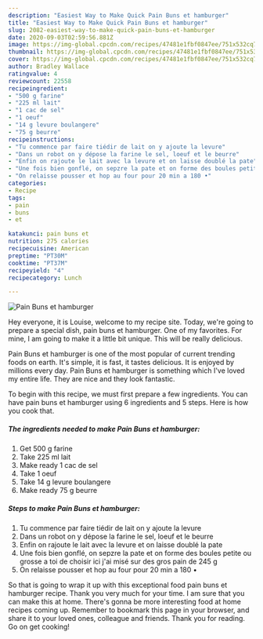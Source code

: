 ```yaml
---
description: "Easiest Way to Make Quick Pain Buns et hamburger"
title: "Easiest Way to Make Quick Pain Buns et hamburger"
slug: 2082-easiest-way-to-make-quick-pain-buns-et-hamburger
date: 2020-09-03T02:59:56.881Z
image: https://img-global.cpcdn.com/recipes/47481e1fbf0847ee/751x532cq70/pain-buns-et-hamburger-photo-principale-de-la-recette.jpg
thumbnail: https://img-global.cpcdn.com/recipes/47481e1fbf0847ee/751x532cq70/pain-buns-et-hamburger-photo-principale-de-la-recette.jpg
cover: https://img-global.cpcdn.com/recipes/47481e1fbf0847ee/751x532cq70/pain-buns-et-hamburger-photo-principale-de-la-recette.jpg
author: Bradley Wallace
ratingvalue: 4
reviewcount: 22558
recipeingredient:
- "500 g farine"
- "225 ml lait"
- "1 cac de sel"
- "1 oeuf"
- "14 g levure boulangere"
- "75 g beurre"
recipeinstructions:
- "Tu commence par faire tiédir de lait on y ajoute la levure"
- "Dans un robot on y dépose la farine le sel, loeuf et le beurre"
- "Enfin on rajoute le lait avec la levure et on laisse doublé la pate"
- "Une fois bien gonflé, on sepzre la pate et on forme des boules petite ou grosse a toi de choisir ici j&#39;ai misé sur des gros pain de 245 g"
- "On relaisse pousser et hop au four pour 20 min a 180 •"
categories:
- Recipe
tags:
- pain
- buns
- et

katakunci: pain buns et 
nutrition: 275 calories
recipecuisine: American
preptime: "PT30M"
cooktime: "PT37M"
recipeyield: "4"
recipecategory: Lunch

---
```



![Pain Buns et hamburger](https://img-global.cpcdn.com/recipes/47481e1fbf0847ee/751x532cq70/pain-buns-et-hamburger-photo-principale-de-la-recette.jpg)

Hey everyone, it is Louise, welcome to my recipe site. Today, we're going to prepare a special dish, pain buns et hamburger. One of my favorites. For mine, I am going to make it a little bit unique. This will be really delicious.

Pain Buns et hamburger is one of the most popular of current trending foods on earth. It's simple, it is fast, it tastes delicious. It is enjoyed by millions every day. Pain Buns et hamburger is something which I've loved my entire life. They are nice and they look fantastic.




To begin with this recipe, we must first prepare a few ingredients. You can have pain buns et hamburger using 6 ingredients and 5 steps. Here is how you cook that.

<!--inarticleads1-->

##### The ingredients needed to make Pain Buns et hamburger:

1. Get 500 g farine
1. Take 225 ml lait
1. Make ready 1 cac de sel
1. Take 1 oeuf
1. Take 14 g levure boulangere
1. Make ready 75 g beurre




<!--inarticleads2-->

##### Steps to make Pain Buns et hamburger:

1. Tu commence par faire tiédir de lait on y ajoute la levure
1. Dans un robot on y dépose la farine le sel, loeuf et le beurre
1. Enfin on rajoute le lait avec la levure et on laisse doublé la pate
1. Une fois bien gonflé, on sepzre la pate et on forme des boules petite ou grosse a toi de choisir ici j&#39;ai misé sur des gros pain de 245 g
1. On relaisse pousser et hop au four pour 20 min a 180 •




So that is going to wrap it up with this exceptional food pain buns et hamburger recipe. Thank you very much for your time. I am sure that you can make this at home. There's gonna be more interesting food at home recipes coming up. Remember to bookmark this page in your browser, and share it to your loved ones, colleague and friends. Thank you for reading. Go on get cooking!
